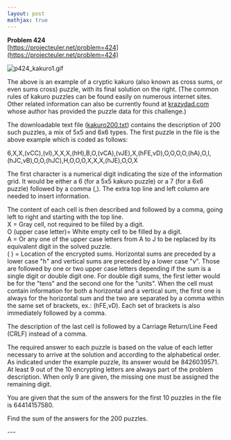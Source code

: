 ```yaml
---
layout: post
mathjax: true
---
```

**Problem 424**  
[https://projecteuler.net/problem=424](https://projecteuler.net/problem=424)

<div class="center"><img src="project/images/p424_kakuro1.gif" class="dark_img" alt="p424_kakuro1.gif" /></div>

<p>The above is an example of a cryptic kakuro (also known as cross sums, or even sums cross) puzzle, with its final solution on the right. (The common rules of kakuro puzzles can be found easily on numerous internet sites. Other related information can also be currently found at <a href="http://krazydad.com/">krazydad.com</a> whose author has provided the puzzle data for this challenge.)</p>

<p>The downloadable text file (<a href="project/resources/p424_kakuro200.txt">kakuro200.txt</a>) contains the description of 200 such puzzles, a mix of 5x5 and 6x6 types. The first puzzle in the file is the above example which is coded as follows:</p>

<p>6,X,X,(vCC),(vI),X,X,X,(hH),B,O,(vCA),(vJE),X,(hFE,vD),O,O,O,O,(hA),O,I,(hJC,vB),O,O,(hJC),H,O,O,O,X,X,X,(hJE),O,O,X</p>

<p>The first character is a numerical digit indicating the size of the information grid. It would be either a 6 (for a 5x5 kakuro puzzle) or a 7 (for a 6x6 puzzle) followed by a comma (,). The extra top line and left column are needed to insert information.</p>

<p>The content of each cell is then described and followed by a comma, going left to right and starting with the top line.<br />
X = Gray cell, not required to be filled by a digit.<br />
O (upper case letter)= White empty cell to be filled by a digit.<br />
A = Or any one of the upper case letters from A to J to be replaced by its equivalent digit in the solved puzzle.<br />
( ) = Location of the encrypted sums. Horizontal sums are preceded by a lower case "h" and vertical sums are preceded by a lower case "v". Those are followed by one or two upper case letters depending if the sum is a single digit or double digit one. For double digit sums, the first letter would be for the "tens" and the second one for the "units". When the cell must contain information for both a horizontal and a vertical sum, the first one is always for the horizontal sum and the two are separated by a comma within the same set of brackets, ex.: (hFE,vD). Each set of brackets is also immediately followed by a comma.</p>

<p>The description of the last cell is followed by a Carriage Return/Line Feed (CRLF) instead of a comma.</p>

<p>The required answer to each puzzle is based on the value of each letter necessary to arrive at the solution and according to the alphabetical order. As indicated under the example puzzle, its answer would be 8426039571. At least 9 out of the 10 encrypting letters are always part of the problem description. When only 9 are given, the missing one must be assigned the remaining digit.</p>

<p>You are given that the sum of the answers for the first 10 puzzles in the file is 64414157580.</p>

<p>Find the sum of the answers for the 200 puzzles.</p>
---
